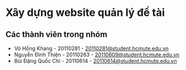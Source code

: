 # Xây dựng website quản lý đề tài

## Các thành viên trong nhóm
* Võ Hồng Khang - 20110281 - 20110281@student.hcmute.edu.vn
* Nguyễn Đình Thiện - 20110263 - 20110609@student.hcmute.edu.vn
* Bùi Đặng Quốc Chí - 20110614 - 20110614@student.hcmute.edu.vn
